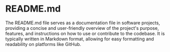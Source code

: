 # README.md

The README.md file serves as a documentation file in software projects, providing a concise and user-friendly overview of the project's purpose, features, and instructions on how to use or contribute to the codebase. It is typically written in Markdown format, allowing for easy formatting and readability on platforms like GitHub.
